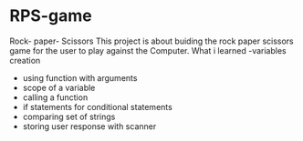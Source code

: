 # RPS-game
Rock- paper- Scissors 
This project is about buiding the rock paper scissors game for the user to play against the Computer.
What i learned
-variables  creation
- using function with arguments
- scope of a variable
- calling a function
- if statements for conditional statements
- comparing set of strings
- storing user response with scanner
  
